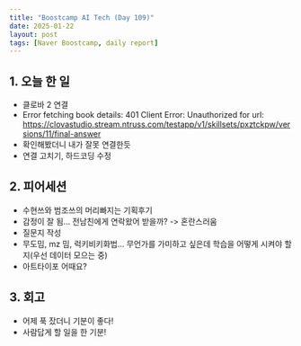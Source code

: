 ```yaml
---
title: "Boostcamp AI Tech (Day 109)"
date: 2025-01-22
layout: post
tags: [Naver Boostcamp, daily report]
---
```

## 1. 오늘 한 일
- 클로바 2 연결
- Error fetching book details: 401 Client Error: Unauthorized for url: https://clovastudio.stream.ntruss.com/testapp/v1/skillsets/pxztckpw/versions/11/final-answer
- 확인해봤더니 내가 잘못 연결한듯 
- 연결 고치기, 하드코딩 수정

## 2. 피어세션
- 수현쓰와 범조쓰의 머리빠지는 기획후기
- 감정이 잘 됨... 전남친에게 연락왔어 받을까? -> 혼란스러움
- 질문지 작성
- 무도밈, mz 밈, 럭키비키화법... 무언가를 가미하고 싶은데 학습을 어떻게 시켜야 할지(우선 데이터 모으는 중)
- 아트타이포 어때요?

## 3. 회고
- 어제 푹 잤더니 기분이 좋다!
- 사람답게 할 일을 한 기분!